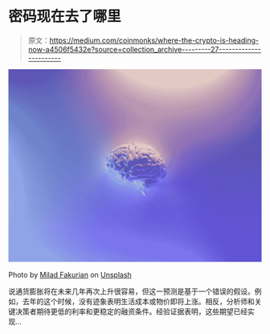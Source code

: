 # 密码现在去了哪里

> 原文：<https://medium.com/coinmonks/where-the-crypto-is-heading-now-a4506f5432e?source=collection_archive---------27----------------------->

![](img/7962c6beae2e8680e23a8325b7a97093.png)

Photo by [Milad Fakurian](https://unsplash.com/@fakurian?utm_source=medium&utm_medium=referral) on [Unsplash](https://unsplash.com?utm_source=medium&utm_medium=referral)

说通货膨胀将在未来几年再次上升很容易，但这一预测是基于一个错误的假设。例如，去年的这个时候，没有迹象表明生活成本或物价即将上涨。相反，分析师和关键决策者期待更低的利率和更稳定的融资条件。经验证据表明，这些期望已经实现…